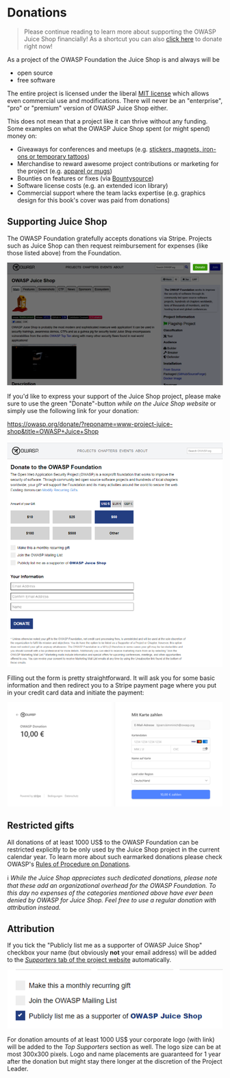 # Donations

> Please continue reading to learn more about supporting the OWASP Juice
> Shop financially! As a shortcut you can also
> [click here](https://owasp.org/donate/?reponame=www-project-juice-shop&title=OWASP+Juice+Shop)
> to donate right now!

As a project of the OWASP Foundation the Juice Shop is and always will
be

* open source
* free software

The entire project is licensed under the liberal
[MIT license](https://opensource.org/licenses/MIT) which allows even
commercial use and modifications. There will never be an "enterprise",
"pro" or "premium" version of OWASP Juice Shop either.

This does not mean that a project like it can thrive without any
funding. Some examples on what the OWASP Juice Shop spent (or might
spend) money on:

* Giveaways for conferences and meetups (e.g.
  [stickers, magnets, iron-ons or temporary tattoos](https://www.stickeryou.com/products/owasp-juice-shop/794))
* Merchandise to reward awesome project contributions or marketing for
  the project (e.g.
  [apparel or mugs](http://shop.spreadshirt.com/juiceshop))
* Bounties on features or fixes (via
  [Bountysource](https://www.bountysource.com/teams/juice-shop))
* Software license costs (e.g. an extended icon library)
* Commercial support where the team lacks expertise (e.g. graphics
  design for this book's cover was paid from donations)

## Supporting Juice Shop

The OWASP Foundation gratefully accepts donations via Stripe. Projects
such as Juice Shop can then request reimbursement for expenses (like
those listed above) from the Foundation.

![Donation button on the Juice Shop website](img/donate01.png)

If you'd like to express your support of the Juice Shop project, please
make sure to use the green "Donate"-button _while on the Juice Shop
website_ or simply use the following link for your donation:

<https://owasp.org/donate/?reponame=www-project-juice-shop&title=OWASP+Juice+Shop>

![Donation form for Juice Shop](img/donate02.png)

Filling out the form is pretty straightforward. It will ask you for some
basic information and then redirect you to a Stripe payment page where
you put in your credit card data and initiate the payment:

![Stripe page for an OWASP donation](img/stripe.png)

## Restricted gifts

All donations of at least 1000 US$ to the OWASP Foundation can be
restricted explicitly to be only used by the Juice Shop project in the
current calendar year. To learn more about such earmarked donations
please check OWASP's
[Rules of Procedure on Donations](https://owasp.org/www-policy/operational/donations.html).

ℹ️ _While the Juice Shop appreciates such dedicated donations, please
note that these add an organizational overhead for the OWASP Foundation.
To this day no expenses of the categories mentioned above have ever been
denied by OWASP for Juice Shop. Feel free to use a regular donation with
attribution instead._

## Attribution

If you tick the "Publicly list me as a supporter of OWASP Juice Shop"
checkbox your name (but obviously **not** your email address) will be
added to the
[_Supporters_ tab of the project website](https://owasp.org/www-project-juice-shop/#div-supporters)
automatically.

![Earmark donation for Juice Shop](img/donate03.png)

For donation amounts of at least 1000 US$ your corporate logo (with
link) will be added to the _Top Supporters_ section as well. The logo
size can be at most 300x300 pixels. Logo and name placements are
guaranteed for 1 year after the donation but might stay there longer at
the discretion of the Project Leader.
